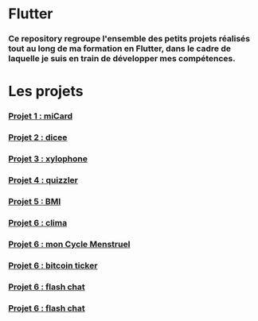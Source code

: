 # Flutter
### Ce repository  regroupe l'ensemble des petits projets réalisés tout au long de ma formation en Flutter, dans le cadre de laquelle je suis en train de développer mes compétences.
# Les projets

### [Projet 1 : miCard](https://github.com/taphakebe99/miCard)
### [Projet 2 : dicee](https://github.com/taphakebe99/dicee.git)
### [Projet 3 : xylophone](https://github.com/taphakebe99/xylophone.git)
### [Projet 4 : quizzler](https://github.com/taphakebe99/quizzler.git)
### [Projet 5 : BMI](https://github.com/taphakebe99/BMI.git)
### [Projet 6 : clima](https://github.com/taphakebe99/clima.git)
### [Projet 6 : mon Cycle Menstruel](https://github.com/taphakebe99/monCycleMenstruel.git)
### [Projet 6 : bitcoin ticker](https://github.com/taphakebe99/bitcoin_ticker.git)
### [Projet 6 : flash chat](https://github.com/taphakebe99/flash_chat.git)
### [Projet 6 : flash chat](https://github.com/taphakebe99/todoey.git)



